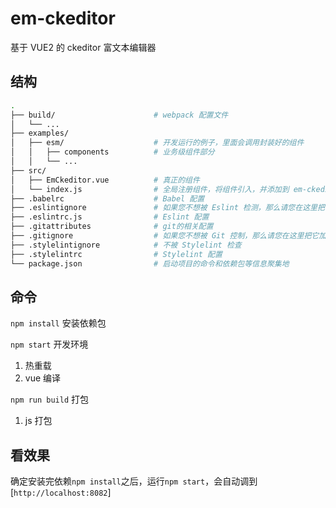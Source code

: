 # em-ckeditor
基于 VUE2 的 ckeditor 富文本编辑器

<!-- [![em-fe](https://img.shields.io/npm/v/em-fe.svg?style=flat-square)](https://www.npmjs.org/package/em-fe)
[![NPM downloads](http://img.shields.io/npm/dm/em-fe.svg?style=flat-square)](https://npmjs.org/package/em-fe)
[![Package Quality](http://npm.packagequality.com/shield/em-fe.svg)](http://packagequality.com/#?package=em-fe)
[![NPM downloads](https://img.shields.io/npm/dt/em-fe.svg?style=flat-square)](https://npmjs.org/package/em-fe) -->

## 结构

``` bash
.
├── build/                      # webpack 配置文件
│   └── ...
├── examples/
│   ├── esm/                    # 开发运行的例子，里面会调用封装好的组件
│   │   ├── components          # 业务级组件部分
│   │   └── ...
├── src/
│   ├── EmCkeditor.vue          # 真正的组件
│   └── index.js                # 全局注册组件，将组件引入，并添加到 em-ckeditor 对象中
├── .babelrc                    # Babel 配置
├── .eslintignore               # 如果您不想被 Eslint 检测，那么请您在这里把它加上
├── .eslintrc.js                # Eslint 配置
├── .gitattributes              # git的相关配置
├── .gitignore                  # 如果您不想被 Git 控制，那么请您在这里把它加上
├── .stylelintignore            # 不被 Stylelint 检查
├── .stylelintrc                # Stylelint 配置
└── package.json                # 启动项目的命令和依赖包等信息聚集地
```

## 命令

`npm install` 安装依赖包

`npm start` 开发环境

1. 热重载
2. vue 编译

`npm run build` 打包

1. js 打包


## 看效果

确定安装完依赖`npm install`之后，运行`npm start`，会自动调到[`http://localhost:8082`]
